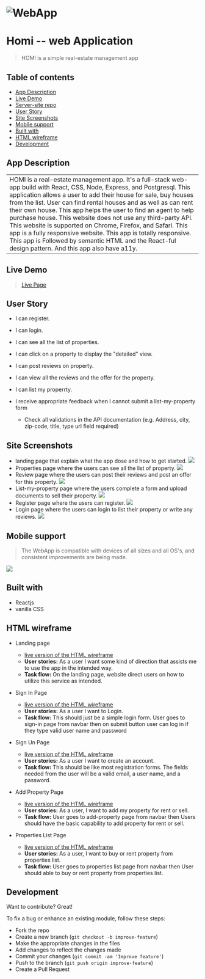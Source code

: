   <!-- # ![](https://max7586.github.io/homi-app/images/4v35Y2.png) -->

<!--   <img src="images/4v35Y2.png" width="100" > -->
# ![WebApp](https://max7586.github.io/homi-client/images/demo/landingPage.png)

# Homi -- web Application

> HOMI is a simple real-estate management app

## Table of contents

- [App Description](#app-description)
- [Live Demo](#live-demo)
- [Server-site repo](https://github.com/max7586/homi-server)
- [User Story](#user-story)
- [Site Screenshots](#site-screenshots)
- [Mobile support](#mobile-support)
- [Built with](#build-with)
- [HTML wireframe](#html-wireframe)
- [Development](#development)




## App Description

<table>
<tr>
<td>
  HOMI is a real-estate management app. It's a full-stack web-app build with React, CSS, Node, Express, and Postgresql. This application allows a user to add their house for sale,  buy houses from the list. User can find rental houses and as well as can rent their own house. This app helps the user to find an agent to help purchase house. This website does not use any third-party API. This website is supported on Chrome, Firefox, and Safari. This app is a fully responsive website. This app is totally responsive. This app is Followed by semantic HTML and the React-ful design pattern. And this app also have a11y.


</td>
</tr>
</table>

## Live Demo

> [Live Page](https://homi-client.ahmedmax7586.now.sh)


## User Story

* I can register.

* I can login.

* I can see all the list of properties.

* I can click on a property to display the "detailed" view.

* I can post reviews on property.

* I can view all the reviews and the offer for the property.

* I can list my properrty.

* I receive appropriate feedback when I cannot submit a list-my-property form

  * Check all validations in the API documentation (e.g. Address, city, zip-code, title, type url field required)


## Site Screenshots

- landing page that explain what the app dose and how to get started.
  ![](https://max7586.github.io/homi-client/images/demo/landingPage.png)
- Properties page where the users can see all the list of property.
  ![](https://max7586.github.io/homi-client/images/demo/properties.png)
- Review page where the users can post their reviews and post an offer for this property.
  ![](https://max7586.github.io/homi-client/images/demo/reviewPage.png)
- List-my-property page where the users complete a form and upload documents to sell their property.
  ![](https://max7586.github.io/homi-client/images/demo/listMyPropertyPage.png)
- Register page where the users can register.
  ![](https://max7586.github.io/homi-client/images/demo/registerPage.png)
- Login page where the users can login to list their property or write any reviews.
  ![](https://max7586.github.io/homi-client/images/demo/loginPage.png)


## Mobile support

> The WebApp is compatible with devices of all sizes and all OS's, and consistent improvements are being made.

![](https://max7586.github.io/homi-client/images/demo/responsive.png)

## Built with

- Reactjs
- vanilla CSS

## HTML wireframe
- Landing page
  - [ live version of the HTML wireframe](https://max7586.github.io/homi-wireframes/landingPage)
  - __User stories:__ As a user I want some kind of direction that assists me to use the app in the intended way. 
  - __Task flow:__ On the landing page, website direct users on how to utilize this service as intended.

- Sign In Page
  - [ live version of the HTML wireframe](https://max7586.github.io/homi-wireframes/signInPage)
  - __User stories:__ As a user I want to Login.
  - __Task flow:__ This should just be a simple login form. User goes to sign-in page from navbar then on submit button user can log in if they type valid user name and password 

- Sign Un Page
  - [ live version of the HTML wireframe](https://max7586.github.io/homi-wireframes/signUpPage)
  - __User stories:__ As a user I want to create an account.
  - __Task flow:__ This should be like most registration forms. The fields needed from the user will be a valid email, a user name, and a password.

- Add Property Page
  - [ live version of the HTML wireframe](https://max7586.github.io/homi-wireframes/addPropPage)
  - __User stories:__ As a user, I want to add my property for rent or sell.
  - __Task flow:__ User goes to add-property page from navbar then Users should have the basic capability to add property for rent or sell.

- Properties List Page
  - [ live version of the HTML wireframe](https://max7586.github.io/homi-wireframes/propsList)
  - __User stories:__ As a user, I want to buy or rent property from properties list.
  - __Task flow:__ User goes to properties list page from navbar then User should able to buy or rent property from properties list.

## Development

Want to contribute? Great!

To fix a bug or enhance an existing module, follow these steps:

- Fork the repo
- Create a new branch (`git checkout -b improve-feature`)
- Make the appropriate changes in the files
- Add changes to reflect the changes made
- Commit your changes (`git commit -am 'Improve feature'`)
- Push to the branch (`git push origin improve-feature`)
- Create a Pull Request
